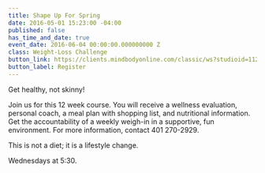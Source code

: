 ```yaml
---
title: Shape Up For Spring
date: 2016-05-01 15:23:00 -04:00
published: false
has_time_and_date: true
event_date: 2016-06-04 00:00:00.000000000 Z
class: Weight-Loss Challenge
button_link: https://clients.mindbodyonline.com/classic/ws?studioid=112719&stype=-8&sTG=27&sVT=20
button_label: Register
---
```


Get healthy, not skinny!

Join us for this 12 week course. You will receive a wellness evaluation, personal coach, a meal plan with shopping list, and nutritional information. Get the accountability of a weekly weigh-in in a supportive, fun environment. For more information, contact 401 270-2929.

This is not a diet; it is a lifestyle change.

Wednesdays at 5:30.
